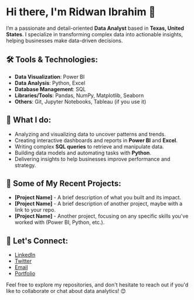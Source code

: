 # Hi there, I'm Ridwan Ibrahim 👋

I’m a passionate and detail-oriented **Data Analyst** based in **Texas, United States**. I specialize in transforming complex data into actionable insights, helping businesses make data-driven decisions. 

## 🛠️ Tools & Technologies:
- **Data Visualization**: Power BI
- **Data Analysis**: Python, Excel
- **Database Management**: SQL
- **Libraries/Tools**: Pandas, NumPy, Matplotlib, Seaborn
- **Others**: Git, Jupyter Notebooks, Tableau (if you use it)

## 💼 What I do:
- Analyzing and visualizing data to uncover patterns and trends.
- Creating interactive dashboards and reports in **Power BI** and **Excel**.
- Writing complex **SQL queries** to retrieve and manipulate data.
- Building data models and automating tasks with **Python**.
- Delivering insights to help businesses improve performance and strategy.

## 🔧 Some of My Recent Projects:
- **[Project Name]** - A brief description of what you built and its impact.
- **[Project Name]** - A brief description of another project, maybe with a link to your repo.
- **[Project Name]** - Another project, focusing on any specific skills you've worked with (Power BI, Python, etc.).

## 🚀 Let's Connect:
- [LinkedIn](your-linkedin-profile)
- [Twitter](your-twitter-profile)
- [Email](mailto:your-email@example.com)
- [Portfolio](link-to-your-portfolio-or-personal-site)

Feel free to explore my repositories, and don't hesitate to reach out if you'd like to collaborate or chat about data analytics! 😊
